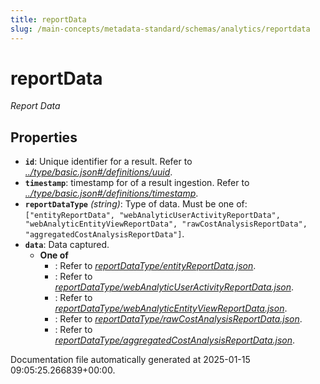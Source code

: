 ```yaml
---
title: reportData
slug: /main-concepts/metadata-standard/schemas/analytics/reportdata
---
```


# reportData

*Report Data*

## Properties

- **`id`**: Unique identifier for a result. Refer to *[../type/basic.json#/definitions/uuid](#/type/basic.json#/definitions/uuid)*.
- **`timestamp`**: timestamp for of a result ingestion. Refer to *[../type/basic.json#/definitions/timestamp](#/type/basic.json#/definitions/timestamp)*.
- **`reportDataType`** *(string)*: Type of data. Must be one of: `["entityReportData", "webAnalyticUserActivityReportData", "webAnalyticEntityViewReportData", "rawCostAnalysisReportData", "aggregatedCostAnalysisReportData"]`.
- **`data`**: Data captured.
  - **One of**
    - : Refer to *[reportDataType/entityReportData.json](#portDataType/entityReportData.json)*.
    - : Refer to *[reportDataType/webAnalyticUserActivityReportData.json](#portDataType/webAnalyticUserActivityReportData.json)*.
    - : Refer to *[reportDataType/webAnalyticEntityViewReportData.json](#portDataType/webAnalyticEntityViewReportData.json)*.
    - : Refer to *[reportDataType/rawCostAnalysisReportData.json](#portDataType/rawCostAnalysisReportData.json)*.
    - : Refer to *[reportDataType/aggregatedCostAnalysisReportData.json](#portDataType/aggregatedCostAnalysisReportData.json)*.


Documentation file automatically generated at 2025-01-15 09:05:25.266839+00:00.
